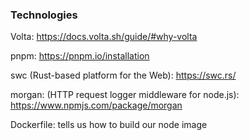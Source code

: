 ### Technologies

Volta: https://docs.volta.sh/guide/#why-volta

pnpm: https://pnpm.io/installation

swc (Rust-based platform for the Web): https://swc.rs/

morgan: (HTTP request logger middleware for node.js): https://www.npmjs.com/package/morgan

Dockerfile: tells us how to build our node image

